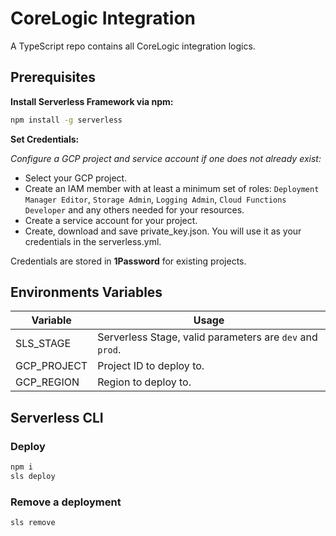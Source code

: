 # CoreLogic Integration

A TypeScript repo contains all CoreLogic integration logics.

## Prerequisites

**Install Serverless Framework via npm:**

```bash
npm install -g serverless
```

**Set Credentials:**

_Configure a GCP project and service account if one does not already exist:_

- Select your GCP project.
- Create an IAM member with at least a minimum set of roles: `Deployment Manager Editor`, `Storage Admin`, `Logging Admin`, `Cloud Functions Developer` and any others needed for your resources.
- Create a service account for your project.
- Create, download and save private_key.json. You will use it as your credentials in the serverless.yml.

Credentials are stored in **1Password** for existing projects.

## Environments Variables

| Variable    | Usage                                                    |
| ----------- | -------------------------------------------------------- |
| SLS_STAGE   | Serverless Stage, valid parameters are `dev` and `prod`. |
| GCP_PROJECT | Project ID to deploy to.                                 |
| GCP_REGION  | Region to deploy to.                                     |

## Serverless CLI

### Deploy

```bash
npm i
sls deploy
```

### Remove a deployment

```bash
sls remove
```
